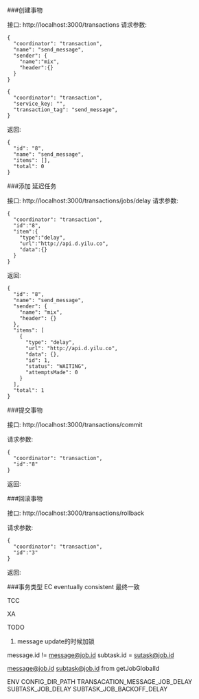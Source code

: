 


###创建事物

  接口: http://localhost:3000/transactions
  请求参数:

    {
      "coordinator": "transaction",
      "name": "send_message",
      "sender": {
        "name":"mix",
        "header":{}
      }
    }

    {
      "coordinator": "transaction",
      "service_key: "",
      "transaction_tag": "send_message",
    }

  返回:

    {
      "id": "8",
      "name": "send_message",
      "items": [],
      "total": 0
    }


###添加 延迟任务

  接口: http://localhost:3000/transactions/jobs/delay
  请求参数: 

    {
      "coordinator": "transaction",
      "id":"8",
      "item":{
        "type":"delay",
        "url":"http://api.d.yilu.co",
        "data":{}
      }
    }
  
  返回:

    {
      "id": "8",
      "name": "send_message",
      "sender": {
        "name": "mix",
        "header": {}
      },
      "items": [
        {
          "type": "delay",
          "url": "http://api.d.yilu.co",
          "data": {},
          "id": 1,
          "status": "WAITING",
          "attemptsMade": 0
        }
      ],
      "total": 1
    }


###提交事物

  接口: http://localhost:3000/transactions/commit

  请求参数:

    {
      "coordinator": "transaction",
      "id":"8"
    }

  返回:




###回滚事物

  接口: http://localhost:3000/transactions/rollback
  
  请求参数:

    {
      "coordinator": "transaction",
      "id":"3"
    }

  返回:



###事务类型
EC eventually consistent 最终一致

TCC

XA



TODO
1. message update的时候加锁




message.id != message@job.id
subtask.id = sutask@job.id

message@job.id subtask@job.id  from getJobGlobalId




ENV
CONFIG_DIR_PATH
TRANSACATION_MESSAGE_JOB_DELAY
SUBTASK_JOB_DELAY
SUBTASK_JOB_BACKOFF_DELAY